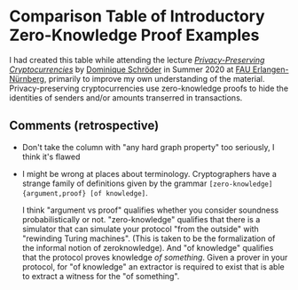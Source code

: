# Comparison Table of Introductory Zero-Knowledge Proof Examples

I had created this table while attending the lecture [*Privacy-Preserving Cryptocurrencies*](https://www.chaac.tf.fau.eu/teaching/lectures/) by [Dominique Schröder](https://dominique-schroeder.de/) in Summer 2020 at [FAU Erlangen-Nürnberg](https://fau.eu), primarily to improve my own understanding of the material.
Privacy-preserving cryptocurrencies use zero-knowledge proofs to hide the identities of senders and/or amounts transerred in transactions.

## Comments (retrospective)

- Don't take the column with "any hard graph property" too seriously, I think it's flawed
- I might be wrong at places about terminology. Cryptographers have a strange family of definitions given by the grammar `[zero-knowledge] {argument,proof} [of knowledge]`.

  I think "argument vs proof" qualifies whether you consider soundness probabilistically or not.
  "zero-knowledge" qualifies that there is a simulator that can simulate your protocol "from the outside" with "rewinding Turing machines".
  (This is taken to be the formalization of the informal notion of zeroknowledge).
  And "of knowledge" qualifies that the protocol proves knowledge *of something*.
  Given a prover in your protocol, for "of knowledge" an extractor is required to exist that is able to extract a witness for the "of something".
